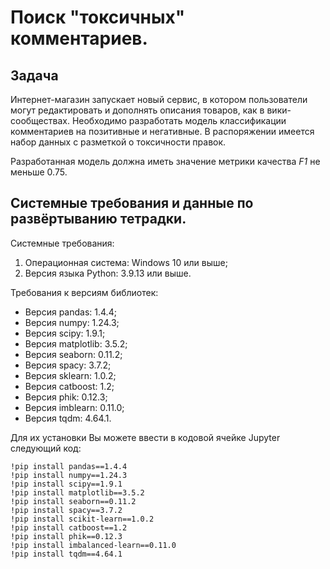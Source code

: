 # Поиск "токсичных" комментариев.

## Задача
Интернет-магазин запускает новый сервис, в котором пользователи могут редактировать и дополнять описания товаров, как в вики-сообществах. Необходимо разработать модель классификации комментариев на позитивные и негативные. В распоряжении имеется набор данных с разметкой о токсичности правок. 

Разработанная модель должна иметь значение метрики качества *F1* не меньше 0.75. 

## Системные требования и данные по развёртыванию тетрадки.
Системные требования:
1. Операционная система: Windows 10 или выше;
2. Версия языка Python: 3.9.13 или выше.
   
Требования к версиям библиотек:
- Версия pandas: 1.4.4;
- Версия numpy: 1.24.3;
- Версия scipy: 1.9.1;
- Версия matplotlib: 3.5.2;
- Версия seaborn: 0.11.2;
- Версия spacy: 3.7.2;
- Версия sklearn: 1.0.2;
- Версия catboost: 1.2;
- Версия phik: 0.12.3;
- Версия imblearn: 0.11.0;
- Версия tqdm: 4.64.1.
  
Для их установки Вы можете ввести в кодовой ячейке Jupyter следующий код:
```
!pip install pandas==1.4.4
!pip install numpy==1.24.3
!pip install scipy==1.9.1
!pip install matplotlib==3.5.2
!pip install seaborn==0.11.2
!pip install spacy==3.7.2
!pip install scikit-learn==1.0.2
!pip install catboost==1.2
!pip install phik==0.12.3
!pip install imbalanced-learn==0.11.0
!pip install tqdm==4.64.1
```
